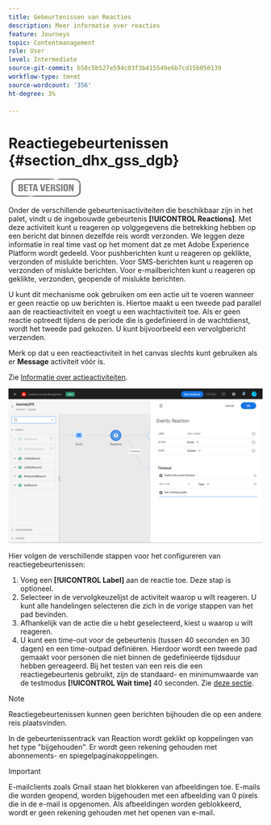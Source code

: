 ```yaml
---
title: Gebeurtenissen van Reacties
description: Meer informatie over reacties
feature: Journeys
topic: Contentmanagement
role: User
level: Intermediate
source-git-commit: b58c5b527e594c03f3b415549e6b7cd15b050139
workflow-type: tm+mt
source-wordcount: '356'
ht-degree: 3%

---
```


# Reactiegebeurtenissen {#section_dhx_gss_dgb}

![](../assets/do-not-localize/badge.png)

Onder de verschillende gebeurtenisactiviteiten die beschikbaar zijn in het palet, vindt u de ingebouwde gebeurtenis **[!UICONTROL Reactions]**. Met deze activiteit kunt u reageren op volggegevens die betrekking hebben op een bericht dat binnen dezelfde reis wordt verzonden. We leggen deze informatie in real time vast op het moment dat ze met Adobe Experience Platform wordt gedeeld. Voor pushberichten kunt u reageren op geklikte, verzonden of mislukte berichten. Voor SMS-berichten kunt u reageren op verzonden of mislukte berichten. Voor e-mailberichten kunt u reageren op geklikte, verzonden, geopende of mislukte berichten.

U kunt dit mechanisme ook gebruiken om een actie uit te voeren wanneer er geen reactie op uw berichten is. Hiertoe maakt u een tweede pad parallel aan de reactieactiviteit en voegt u een wachtactiviteit toe. Als er geen reactie optreedt tijdens de periode die is gedefinieerd in de wachtdienst, wordt het tweede pad gekozen. U kunt bijvoorbeeld een vervolgbericht verzenden.

Merk op dat u een reactieactiviteit in het canvas slechts kunt gebruiken als er **Message** activiteit vóór is.

Zie [Informatie over actieactiviteiten](../building-journeys/about-journey-activities.md#action-activities).

![](../assets/journey45.png)

Hier volgen de verschillende stappen voor het configureren van reactiegebeurtenissen:

1. Voeg een **[!UICONTROL Label]** aan de reactie toe. Deze stap is optioneel.
1. Selecteer in de vervolgkeuzelijst de activiteit waarop u wilt reageren. U kunt alle handelingen selecteren die zich in de vorige stappen van het pad bevinden.
1. Afhankelijk van de actie die u hebt geselecteerd, kiest u waarop u wilt reageren.
1. U kunt een time-out voor de gebeurtenis (tussen 40 seconden en 30 dagen) en een time-outpad definiëren. Hierdoor wordt een tweede pad gemaakt voor personen die niet binnen de gedefinieerde tijdsduur hebben gereageerd. Bij het testen van een reis die een reactiegebeurtenis gebruikt, zijn de standaard- en minimumwaarde van de testmodus **[!UICONTROL Wait time]** 40 seconden. Zie [deze sectie](../building-journeys/testing-the-journey.md).

>[!NOTE]
>
>
>Reactiegebeurtenissen kunnen geen berichten bijhouden die op een andere reis plaatsvinden.
>
>In de gebeurtenissentrack van Reaction wordt geklikt op koppelingen van het type &quot;bijgehouden&quot;. Er wordt geen rekening gehouden met abonnements- en spiegelpaginakoppelingen.

>[!IMPORTANT]
>
>E-mailclients zoals Gmail staan het blokkeren van afbeeldingen toe. E-mails die worden geopend, worden bijgehouden met een afbeelding van 0 pixels die in de e-mail is opgenomen. Als afbeeldingen worden geblokkeerd, wordt er geen rekening gehouden met het openen van e-mail.
